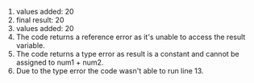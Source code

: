 1. values added: 20
2. final result: 20
3. values added: 20
4. The code returns a reference error as it's unable to access the result variable.
5. The code returns a type error as result is a constant and cannot be assigned to num1 + num2.
6. Due to the type error the code wasn't able to run line 13.
